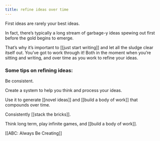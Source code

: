 ```yaml
---
title: refine ideas over time
---
```

First ideas are rarely your best ideas.

In fact, there’s typically a long stream of garbage-y ideas spewing out first before the gold begins to emerge.

That’s why it’s important to [[just start writing]] and let all the sludge clear itself out. You’ve got to work through it! Both in the moment when you’re sitting and writing, and over time as you work to refine your ideas.

### Some tips on refining ideas:

Be consistent.

Create a system to help you think and process your ideas.

Use it to generate [[novel ideas]] and [[build a body of work]] that compounds over time.

Consistently [[stack the bricks]].

Think long term, play infinite games, and [[build a body of work]].

[[ABC: Always Be Creating]]
